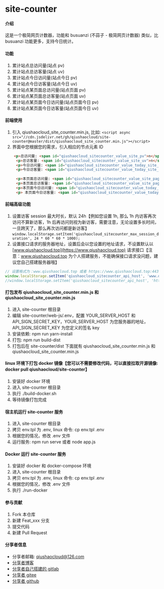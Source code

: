 # site-counter


#### 介绍

这是一个极简网页计数器，功能和 busuanzi (不蒜子 - 极简网页计数器) 类似，比 busuanzi 功能更多，支持今日统计。



#### 功能

1. 累计站点总访问量(站点 pv)
2. 累计站点总访客量(站点 uv)
3. 累计站点今日访问量(站点今日 pv)
4. 累计站点今日访客量(站点今日 uv)
5. 累计站点某页面总访问量(站点页面 pv)
6. 累计站点某页面总访客量(站点页面 uv)
7. 累计站点某页面今日访问量(站点页面今日 pv)
8. 累计站点某页面今日访客量(站点页面今日 uv)



#### 前端使用

1. 引入 qiushaocloud_site_counter.min.js, 比如: `<script async src="//cdn.jsdelivr.net/gh/qiushaocloud/site-counter@master/dist/qiushaocloud_site_counter.min.js"></script>`
2. 界面中您根据您的需求，引入相应的节点元素 ID
```html
    <p>总访问量: <span id="qiushaocloud_sitecounter_value_site_pv">n</span></p>
     <p>总访客量: <span id="qiushaocloud_sitecounter_value_site_uv">n</span></p>
     <p>今日访问量: <span id="qiushaocloud_sitecounter_value_today_site_pv">n</span></p>
     <p>今日访客量: <span id="qiushaocloud_sitecounter_value_today_site_uv">n</span></p>
   
     <p>本页面总访问量: <span id="qiushaocloud_sitecounter_value_site_page_pv">n</span></p>
     <p>本页面总访客量: <span id="qiushaocloud_sitecounter_value_site_page_uv">n</span></p>
     <p>本页面今日访问量: <span id="qiushaocloud_sitecounter_value_today_site_page_pv">n</span></p>
     <p> 本页面今日访客量: <span id="qiushaocloud_sitecounter_value_today_site_page_uv">n</span></p>
```



#### 前端高级功能

1. 设置访客 session 最大时长，默认 24h【例如您设置 1h, 那么 1h 内访客再次访问不算新访客，1h 后再访问则视为新访客，需要注意，无论设置多长时间，一旦跨天了，那么再次访问都是新访客】
`window.localStorage.setItem('qiushaocloud_sitecounter_max_session_duration', 24 * 60 * 60 * 1000);`
2. 设置接口请求的服务器地址，设置后会以您设置的地址请求，不设置默认以 [www.qiushaocloud.top](https://www.qiushaocloud.top) 请求接口【注意：www.qiushaocloud.top 为个人搭建服务，不能确保接口请求没问题，建议您自己搭建服务器哦】
``` javascript
// 设置格式为：www.qiushaocloud.top 或者 https://www.qiushaocloud.top:443
window.localStorage.setItem('qiushaocloud_sitecounter_api_host', 'www.qiushaocloud.top');
//window.localStorage.setItem('qiushaocloud_sitecounter_api_host', 'https://www.qiushaocloud.top:443');
```



#### 打包发布 qiushaocloud_site_counter.min.js 和 qiushaocloud_site_counter.min.js

1. 进入 site-counter 根目录
2. 编辑 site-counter/web-js/.env，配置 YOUR_SERVER_HOST 和 API_SIGN_SECRET_KEY，YOUR_SERVER_HOST 为您服务器的地址，API_SIGN_SECRET_KEY 为您定义的签名 key
3. 安装依赖: npm run yarn-install
4. 打包: npm run build-dist
5. 打包后在 site-counter/dist 下面就有 qiushaocloud_site_counter.min.js 和 qiushaocloud_site_counter.min.js



#### linux 环境下打包 docker 镜像【您可以不需要修改代码，可以直接拉取开源镜像: docker pull qiushaocloud/site-counter】

1. 安装好 docker 环境
2. 进入 site-counter 根目录
3. 执行 ./build-docker.sh
4. 等待镜像打包完成



#### 宿主机运行 site-counter 服务

1. 进入 site-counter 根目录
2. 拷贝 env.tpl 为 .env, linux 命令: cp env.tpl .env
3. 根据您的情况，修改 .env 文件
4. 运行服务: npm run serve 或者 node app.js



#### Docker 运行 site-counter 服务

1. 安装好 docker 和 docker-compose 环境
2. 进入 site-counter 根目录
3. 拷贝 env.tpl 为 .env, linux 命令: cp env.tpl .env
4. 根据您的情况，修改 .env 文件
5. 执行 ./run-docker



#### 参与贡献

1.  Fork 本仓库
2.  新建 Feat_xxx 分支
3.  提交代码
4.  新建 Pull Request



#### 分享者信息

* 分享者邮箱: [qiushaocloud@126.com](mailto:qiushaocloud@126.com)
* [分享者博客](https://www.qiushaocloud.top)
* [分享者自己搭建的 gitlab](https://www.qiushaocloud.top/gitlab/qiushaocloud) 
* [分享者 gitee](https://gitee.com/qiushaocloud/dashboard/projects) 
* [分享者 github](https://github.com/qiushaocloud?tab=repositories) 
